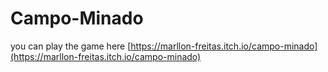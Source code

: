 # Campo-Minado

you can play the game here [https://marllon-freitas.itch.io/campo-minado](https://marllon-freitas.itch.io/campo-minado)
